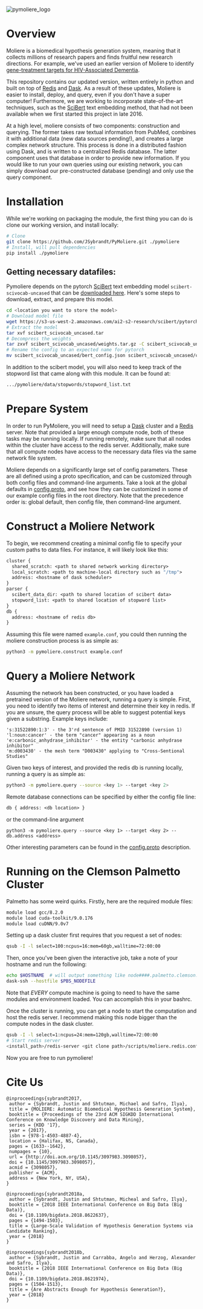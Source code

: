 ![pymoliere_logo][pymoliere_logo]

# Overview

Moliere is a biomedical hypothesis generation system, meaning that it collects
millions of research papers and finds fruitful new research directions. For
example, we've used an earlier version of Moliere to identify [gene-treatment 
targets for HIV-Associated Dementia][bioarxiv_paper].

This repository contains our updated version, written entirely in python and
built on top of [Redis][redis] and [Dask][dask]. As a result of these updates,
Moliere is easier to install, deploy, and query, even if you don't have a super
computer! Furthermore, we are working to incorporate state-of-the-art
techniques, such as the [SciBert][scibert] text embedding method, that had not
been available when we first started this project in late 2016.

At a high level, moliere consists of two components: construction and querying.
The former takes raw textual information from PubMed, combines it with
additional data (new data sources pending!), and creates a large complex network
structure. This process is done in a distributed fashion using Dask, and is
written to a centralized Redis database. The latter component uses that database
in order to provide new information. If you would like to run your own queries
using our existing network, you can simply download our pre-constructed database
(pending) and only use the query component.

# Installation

While we're working on packaging the module, the first thing you can do is clone
our working version, and install locally:
```bash
# Clone
git clone https://github.com/JSybrandt/PyMoliere.git ./pymoliere
# Install, will pull dependencies
pip install ./pymoliere
```

## Getting necessary datafiles:

Pymoliere depends on the pytorch [SciBert][scibert] text embedding model
`scibert-scivocab-uncased` that can be [downloaded here][scibert_download].
Here's some steps to download, extract, and prepare this model.

```bash
cd <location you want to store the model>
# Download model file
wget https://s3-us-west-2.amazonaws.com/ai2-s2-research/scibert/pytorch_models/scibert_scivocab_uncased.tar
# Extract the model
tar xvf scibert_scivocab_uncased.tar
# Decompress the weights
tar zxvf scibert_scivocab_uncased/weights.tar.gz -C scibert_scivocab_uncased
# Rename the config to an expected name for pytorch
mv scibert_scivocab_uncased/bert_config.json scibert_scivocab_uncased/config.json
```

In addition to the scibert model, you will also need to keep track of the
stopword list that came along with this module. It can be found at:
```bash
.../pymoliere/data/stopwords/stopword_list.txt
```

# Prepare System

In order to run PyMoliere, you will need to setup a [Dask][dask] cluster and a
[Redis][redis] server. Note that provided a large enough compute node, both of
these tasks may be running locally. If running remotely, make sure that all
nodes within the cluster have access to the redis server. Additionally, make
sure that all compute nodes have access to the necessary data files via the same
network file system.

Moliere depends on a significantly large set of config parameters. These are all
defined using a proto specification, and can be customized through both config
files and command-line arguments. Take a look at the global defaults in
[config.proto][config_path], and see how they can be customized in some of our
example config files in the root directory. Note that the precedence order is:
global default, then config file, then command-line argument.

# Construct a Moliere Network

To begin, we recommend creating a minimal config file to specify your custom
paths to data files. For instance, it will likely look like this:
```proto
cluster {
  shared_scratch: <path to shared network working directory>
  local_scratch: <path to machine-local directory such as "/tmp">
  address: <hostname of dask scheduler>
}
parser {
  scibert_data_dir: <path to shared location of scibert data>
  stopword_list: <path to shared location of stopword list>
}
db {
  address: <hostname of redis db>
}
```

Assuming this file were named `example.conf`, you could then running the moliere
construction process is as simple as:

```bash
python3 -m pymoliere.construct example.conf
```

# Query a Moliere Network

Assuming the network has been constructed, or you have loaded a pretrained
version of the Moliere network, running a query is simple. First, you need to
identify two items of interest and determine their key in redis. If you are
unsure, the query process will be able to suggest potential keys given a
substring. Example keys include:

```
's:31522890:1:3' - the 3'rd sentence of PMID 31522890 (version 1)
'l:noun:cancer' - the term "cancer" appearing as a noun
'e:carbonic_anhydrase_inhibitor' - the entity "carbonic anhydrase inhibitor"
'm:d003430' - the mesh term "D003430" applying to "Cross-Sentional Studies"
```

Given two keys of interest, and provided the redis db is running locally,
running a query is as simple as:

```bash
python3 -m pymoliere.query --source <key 1> --target <key 2>
```

Remote database connections can be specified by either the config file line:
```proto
db { address: <db location> }
```
or the command-line argument
```
python3 -m pymoliere.query --source <key 1> --target <key 2> --db.address <address>
```

Other interesting parameters can be found in the [config.proto][config_path]
description.

# Running on the Clemson Palmetto Cluster

Palmetto has some weird quirks. Firstly, here are the required module files:
```bash
module load gcc/8.2.0
module load cuda-toolkit/9.0.176
module load cuDNN/9.0v7
```

Setting up a dask cluster first requires that you request a set of nodes:
```bash
qsub -I -l select=100:ncpus=16:mem=60gb,walltime=72:00:00
```
Then, once you've been given the interactive job, take a note of your hostname
and run the following:
```bash
echo $HOSTNAME  # will output something like node####.palmetto.clemson.edu
dask-ssh --hostfile $PBS_NODEFILE
```

Note that *EVERY* compute machine is going to need to have the same modules and
environment loaded. You can accomplish this in your bashrc.

Once the cluster is running, you can get a node to start the computation and
host the redis server. I recommend making this node bigger than the compute
nodes in the dask cluster.
```bash
qsub -I -l select=1:ncpus=24:mem=120gb,walltime=72:00:00
# Start redis server
<install_path>/redis-server <git clone path>/scripts/moliere.redis.conf
```

Now you are free to run pymoliere!

# Cite Us

```
@inproceedings{sybrandt2017,
 author = {Sybrandt, Justin and Shtutman, Michael and Safro, Ilya},
 title = {MOLIERE: Automatic Biomedical Hypothesis Generation System},
 booktitle = {Proceedings of the 23rd ACM SIGKDD International Conference on Knowledge Discovery and Data Mining},
 series = {KDD '17},
 year = {2017},
 isbn = {978-1-4503-4887-4},
 location = {Halifax, NS, Canada},
 pages = {1633--1642},
 numpages = {10},
 url = {http://doi.acm.org/10.1145/3097983.3098057},
 doi = {10.1145/3097983.3098057},
 acmid = {3098057},
 publisher = {ACM},
 address = {New York, NY, USA},
}

@inproceedings{sybrandt2018a,
 author = {Sybrandt, Justin and Shtutman, Micheal and Safro, Ilya},
 booktitle = {2018 IEEE International Conference on Big Data (Big Data)},
 doi = {10.1109/bigdata.2018.8622637},
 pages = {1494-1503},
 title = {Large-Scale Validation of Hypothesis Generation Systems via Candidate Ranking},
 year = {2018}
}

@inproceedings{sybrandt2018b,
 author = {Sybrandt, Justin and Carrabba, Angelo and Herzog, Alexander and Safro, Ilya},
 booktitle = {2018 IEEE International Conference on Big Data (Big Data)},
 doi = {10.1109/bigdata.2018.8621974},
 pages = {1504-1513},
 title = {Are Abstracts Enough for Hypothesis Generation?},
 year = {2018}
}
```


[pymoliere_logo]:https://github.com/JSybrandt/PyMoliere/raw/master/pymoliere_header.png
[scibert]:https://github.com/allenai/scibert
[scibert_download]:https://s3-us-west-2.amazonaws.com/ai2-s2-research/scibert/pytorch_models/scibert_scivocab_uncased.tar
[dask]:https://dask.org/
[redis]:https://redis.io/
[bioarxiv_paper]:https://www.biorxiv.org/content/10.1101/591438v3
[config_path]:https://github.com/JSybrandt/PyMoliere/blob/master/pymoliere/config/config.proto
